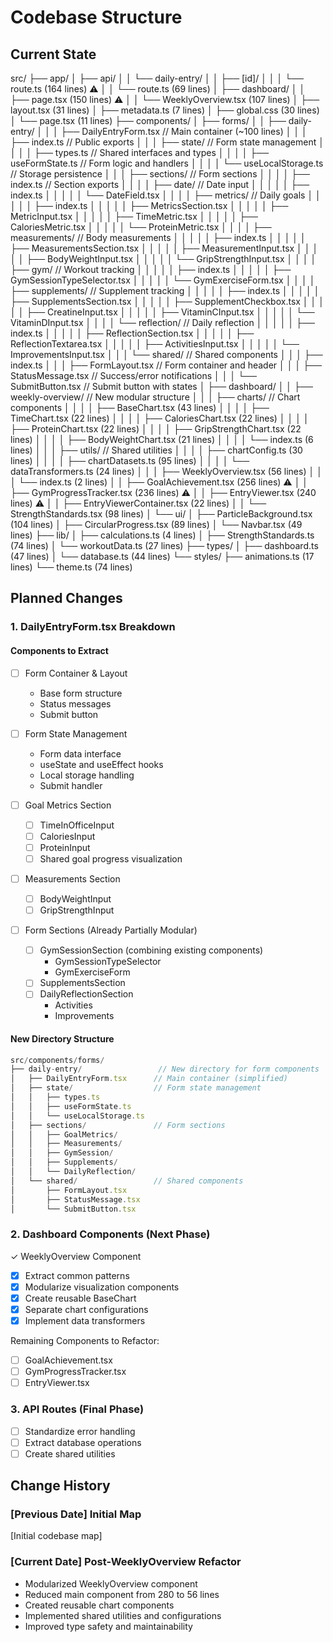 # Codebase Structure

## Current State

src/
├── app/
│   ├── api/
│   │   └── daily-entry/
│   │       ├── [id]/
│   │       │   └── route.ts (164 lines) ⚠️
│   │       └── route.ts (69 lines)
│   ├── dashboard/
│   │   ├── page.tsx (150 lines) ⚠️
│   │   └── WeeklyOverview.tsx (107 lines)
│   ├── layout.tsx (31 lines)
│   ├── metadata.ts (7 lines)
│   ├── global.css (30 lines)
│   └── page.tsx (11 lines)
├── components/
│   ├── forms/
│   │   ├── daily-entry/
│   │   │   ├── DailyEntryForm.tsx      // Main container (~100 lines)
│   │   │   ├── index.ts                // Public exports
│   │   │   ├── state/                  // Form state management
│   │   │   │   ├── types.ts            // Shared interfaces and types
│   │   │   │   ├── useFormState.ts     // Form logic and handlers
│   │   │   │   └── useLocalStorage.ts  // Storage persistence
│   │   │   ├── sections/               // Form sections
│   │   │   │   ├── index.ts           // Section exports
│   │   │   │   ├── date/              // Date input
│   │   │   │   │   ├── index.ts
│   │   │   │   │   └── DateField.tsx
│   │   │   │   ├── metrics/           // Daily goals
│   │   │   │   │   ├── index.ts
│   │   │   │   │   ├── MetricsSection.tsx
│   │   │   │   │   ├── MetricInput.tsx
│   │   │   │   │   ├── TimeMetric.tsx
│   │   │   │   │   ├── CaloriesMetric.tsx
│   │   │   │   │   └── ProteinMetric.tsx
│   │   │   │   ├── measurements/      // Body measurements
│   │   │   │   │   ├── index.ts
│   │   │   │   │   ├── MeasurementsSection.tsx
│   │   │   │   │   ├── MeasurementInput.tsx
│   │   │   │   │   ├── BodyWeightInput.tsx
│   │   │   │   │   └── GripStrengthInput.tsx
│   │   │   │   ├── gym/              // Workout tracking
│   │   │   │   │   ├── index.ts
│   │   │   │   │   ├── GymSessionTypeSelector.tsx
│   │   │   │   │   └── GymExerciseForm.tsx
│   │   │   │   ├── supplements/      // Supplement tracking
│   │   │   │   │   ├── index.ts
│   │   │   │   │   ├── SupplementsSection.tsx
│   │   │   │   │   ├── SupplementCheckbox.tsx
│   │   │   │   │   ├── CreatineInput.tsx
│   │   │   │   │   ├── VitaminCInput.tsx
│   │   │   │   │   └── VitaminDInput.tsx
│   │   │   │   └── reflection/       // Daily reflection
│   │   │   │   │   ├── index.ts
│   │   │   │   │   ├── ReflectionSection.tsx
│   │   │   │   │   ├── ReflectionTextarea.tsx
│   │   │   │   │   ├── ActivitiesInput.tsx
│   │   │   │   │   └── ImprovementsInput.tsx
│   │   │   └── shared/               // Shared components
│   │   │       ├── index.ts
│   │   │       ├── FormLayout.tsx    // Form container and header
│   │   │       ├── StatusMessage.tsx // Success/error notifications
│   │   │       └── SubmitButton.tsx  // Submit button with states
│   ├── dashboard/
│   │   ├── weekly-overview/              // New modular structure
│   │   │   ├── charts/                   // Chart components
│   │   │   │   ├── BaseChart.tsx (43 lines)
│   │   │   │   ├── TimeChart.tsx (22 lines)
│   │   │   │   ├── CaloriesChart.tsx (22 lines)
│   │   │   │   ├── ProteinChart.tsx (22 lines)
│   │   │   │   ├── GripStrengthChart.tsx (22 lines)
│   │   │   │   ├── BodyWeightChart.tsx (21 lines)
│   │   │   │   └── index.ts (6 lines)
│   │   │   ├── utils/                    // Shared utilities
│   │   │   │   ├── chartConfig.ts (30 lines)
│   │   │   │   ├── chartDatasets.ts (95 lines)
│   │   │   │   └── dataTransformers.ts (24 lines)
│   │   │   ├── WeeklyOverview.tsx (56 lines)
│   │   │   └── index.ts (2 lines)
│   │   ├── GoalAchievement.tsx (256 lines) ⚠️
│   │   ├── GymProgressTracker.tsx (236 lines) ⚠️
│   │   ├── EntryViewer.tsx (240 lines) ⚠️
│   │   ├── EntryViewerContainer.tsx (22 lines)
│   │   └── StrengthStandards.tsx (98 lines)
│   └── ui/
│       ├── ParticleBackground.tsx (104 lines)
│       ├── CircularProgress.tsx (89 lines)
│       └── Navbar.tsx (49 lines)
├── lib/
│   ├── calculations.ts (4 lines)
│   ├── StrengthStandards.ts (74 lines)
│   └── workoutData.ts (27 lines)
├── types/
│   ├── dashboard.ts (47 lines)
│   └── database.ts (44 lines)
└── styles/
    ├── animations.ts (17 lines)
    └── theme.ts (74 lines)

## Planned Changes

### 1. DailyEntryForm.tsx Breakdown
#### Components to Extract
- [ ] Form Container & Layout
  - Base form structure
  - Status messages
  - Submit button

- [ ] Form State Management
  - Form data interface
  - useState and useEffect hooks
  - Local storage handling
  - Submit handler

- [ ] Goal Metrics Section
  - [ ] TimeInOfficeInput
  - [ ] CaloriesInput
  - [ ] ProteinInput
  - [ ] Shared goal progress visualization

- [ ] Measurements Section
  - [ ] BodyWeightInput
  - [ ] GripStrengthInput

- [ ] Form Sections (Already Partially Modular)
  - [ ] GymSessionSection (combining existing components)
    - GymSessionTypeSelector
    - GymExerciseForm
  - [ ] SupplementsSection
  - [ ] DailyReflectionSection
    - Activities
    - Improvements

#### New Directory Structure
```typescript
src/components/forms/
├── daily-entry/                 // New directory for form components
│   ├── DailyEntryForm.tsx      // Main container (simplified)
│   ├── state/                  // Form state management
│   │   ├── types.ts
│   │   ├── useFormState.ts
│   │   └── useLocalStorage.ts
│   ├── sections/               // Form sections
│   │   ├── GoalMetrics/
│   │   ├── Measurements/
│   │   ├── GymSession/
│   │   ├── Supplements/
│   │   └── DailyReflection/
│   └── shared/                 // Shared components
│       ├── FormLayout.tsx
│       ├── StatusMessage.tsx
│       └── SubmitButton.tsx
```

### 2. Dashboard Components (Next Phase)
✓ WeeklyOverview Component
- [x] Extract common patterns
- [x] Modularize visualization components
- [x] Create reusable BaseChart
- [x] Separate chart configurations
- [x] Implement data transformers

Remaining Components to Refactor:
- [ ] GoalAchievement.tsx
- [ ] GymProgressTracker.tsx
- [ ] EntryViewer.tsx

### 3. API Routes (Final Phase)
- [ ] Standardize error handling
- [ ] Extract database operations
- [ ] Create shared utilities

## Change History
### [Previous Date] Initial Map
[Initial codebase map]

### [Current Date] Post-WeeklyOverview Refactor
- Modularized WeeklyOverview component
- Reduced main component from 280 to 56 lines
- Created reusable chart components
- Implemented shared utilities and configurations
- Improved type safety and maintainability
